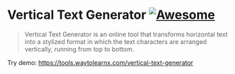 # Vertical Text Generator [![Awesome](https://cdn.rawgit.com/sindresorhus/awesome/d7305f38d29fed78fa85652e3a63e154dd8e8829/media/badge.svg)](https://github.com/sindresorhus/awesome)

>Vertical Text Generator is an online tool that transforms horizontal text into a stylized format in which the text characters are arranged vertically, running from top to bottom.

Try demo: https://tools.waytolearnx.com/vertical-text-generator
